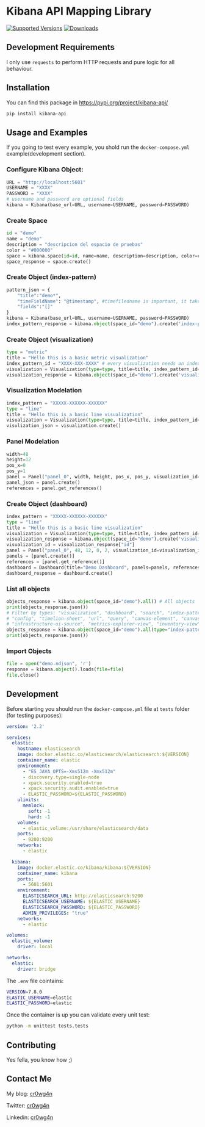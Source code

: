 # Kibana API Mapping Library


[![Supported Versions](https://img.shields.io/pypi/pyversions/kibana-api.svg)](https://pypi.org/project/kibana-api/)
[![Downloads](https://pepy.tech/badge/kibana-api/month)](https://pepy.tech/project/kibana-api/month)


## Development Requirements
I only use `requests` to perform HTTP requests and pure logic for 
all behaviour.
## Installation
You can find this package in https://pypi.org/project/kibana-api/

```bash
pip install kibana-api
```
## Usage and Examples
If you going to test every example, you shold run the `docker-compose.yml` example(development section).

### Configure Kibana Object:
```python
URL = "http://localhost:5601"
USERNAME = "XXXX" 
PASSWORD = "XXXX"
# username and password are optional fields
kibana = Kibana(base_url=URL, username=USERNAME, password=PASSWORD)
```

### Create Space
```python
id = "demo"
name = "demo"
description = "descripcion del espacio de pruebas"
color = "#000000"
space = kibana.space(id=id, name=name, description=description, color=color)
space_response = space.create()
```
### Create Object (index-pattern)
```python
pattern_json = {
    "title":"demo*",
    "timeFieldName": "@timestamp", #timefiledname is important, it taken as a reference to time
    "fields":"[]"
}
kibana = Kibana(base_url=URL, username=USERNAME, password=PASSWORD)
index_pattern_response = kibana.object(space_id="demo").create('index-pattern', attribs=pattern_json)
```

### Create Object (visualization)
```python
type = "metric"
title = "Hello this is a basic metric visualization"
index_pattern_id = "XXXX-XXX-XXXX" # every visualization needs an index pattern to work
visualization = Visualization(type=type, title=title, index_pattern_id=index_pattern).create()
visualization_response = kibana.object(space_id="demo").create('visualization', body=visualization).json()
```
### Visualization Modelation
```python
index_pattern = "XXXXX-XXXXXX-XXXXXX"
type = "line"
title = "Hello this is a basic line visualization"
visualization = Visualization(type=type, title=title, index_pattern_id=index_pattern)
visulization_json = visualization.create()
```

### Panel Modelation
```python
width=48 
height=12
pos_x=0
pos_y=1
panel = Panel("panel_0", width, height, pos_x, pos_y, visualization_id=visualization_id)
panel_json = panel.create()
references = panel.get_references()
```

### Create Object (dashboard)
```python
index_pattern = "XXXXX-XXXXXX-XXXXXX"
type = "line"
title = "Hello this is a basic line visualization"
visualization = Visualization(type=type, title=title, index_pattern_id=index_pattern).create()
visualization_response = kibana.object(space_id="demo").create('visualization', body=visualization).json()
visualization_id = visualization_response["id"]
panel = Panel("panel_0", 48, 12, 0, 2, visualization_id=visualization_id)
panels = [panel.create()]
references = [panel.get_reference()]
dashboard = Dashboard(title="Demo Dashboard", panels=panels, references=references)
dashboard_response = dashboard.create()
```

### List all objects
```python
objects_response = kibana.object(space_id="demo").all() # All objects
print(objects_response.json())
# Filter by types: "visualization", "dashboard", "search", "index-pattern", 
# "config", "timelion-sheet", "url", "query", "canvas-element", "canvas-workpad", "lens",
# "infrastructure-ui-source", "metrics-explorer-view", "inventory-view"
objects_response = kibana.object(space_id="demo").all(type="index-pattern") # Type in specific 
print(objects_response.json())

```

### Import Objects
```python
file = open("demo.ndjson", 'r')
response = kibana.object().loads(file=file)
file.close()
```

## Development

Before starting you should run the `docker-compose.yml` file at `tests` folder (for 
testing purposes):

```yaml
version: '2.2'

services:
  elastic:
    hostname: elasticsearch
    image: docker.elastic.co/elasticsearch/elasticsearch:${VERSION}
    container_name: elastic
    environment:
      - "ES_JAVA_OPTS=-Xms512m -Xmx512m"
      - discovery.type=single-node
      - xpack.security.enabled=true
      - xpack.security.audit.enabled=true
      - ELASTIC_PASSWORD=${ELASTIC_PASSWORD}
    ulimits:
      memlock:
        soft: -1
        hard: -1
    volumes:
      - elastic_volume:/usr/share/elasticsearch/data
    ports:
      - 9200:9200
    networks:
      - elastic

  kibana:
    image: docker.elastic.co/kibana/kibana:${VERSION}
    container_name: kibana
    ports:
      - 5601:5601
    environment:
      ELASTICSEARCH_URL: http://elasticsearch:9200
      ELASTICSEARCH_USERNAME: ${ELASTIC_USERNAME}
      ELASTICSEARCH_PASSWORD: ${ELASTIC_PASSWORD}
      ADMIN_PRIVILEGES: "true"
    networks:
      - elastic

volumes:
  elastic_volume:
    driver: local

networks:
  elastic:
    driver: bridge
```

The `.env` file cointains: 

```bash
VERSION=7.8.0
ELASTIC_USERNAME=elastic
ELASTIC_PASSWORD=elastic
```

Once the container is up you can validate every unit test:

```bash
python -m unittest tests.tests 
```

## Contributing
Yes fella, you know how ;)

## Contact Me

My blog: [cr0wg4n](https://cr0wg4n.medium.com/)

Twitter: [cr0wg4n](https://twitter.com/cr0wg4n)

Linkedin: [cr0wg4n](https://www.linkedin.com/in/cr0wg4n/)
